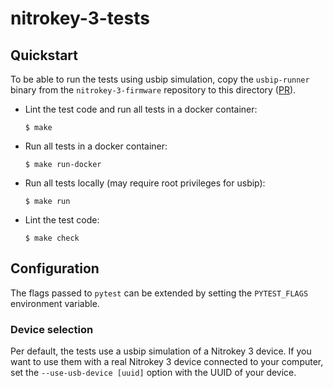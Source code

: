 <!--
Copyright (C) 2022 Nitrokey GmbH
SPDX-License-Identifier: CC0-1.0
-->

# nitrokey-3-tests

## Quickstart

To be able to run the tests using usbip simulation, copy the `usbip-runner` binary from the `nitrokey-3-firmware` repository to this directory ([PR](https://github.com/Nitrokey/nitrokey-3-firmware/pull/135)).

- Lint the test code and run all tests in a docker container:
  ```
  $ make
  ```
- Run all tests in a docker container:
  ```
  $ make run-docker
  ```
- Run all tests locally (may require root privileges for usbip):
  ```
  $ make run
  ```
- Lint the test code:
  ```
  $ make check
  ```

## Configuration

The flags passed to `pytest` can be extended by setting the `PYTEST_FLAGS` environment variable.

### Device selection

Per default, the tests use a usbip simulation of a Nitrokey 3 device.  If you want to use them with a real Nitrokey 3 device connected to your computer, set the `--use-usb-device [uuid]` option with the UUID of your device.
